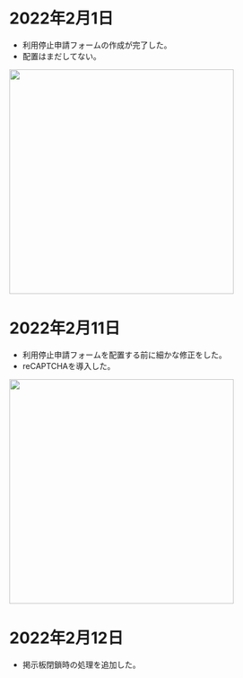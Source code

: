 # 2022年2月1日

- 利用停止申請フォームの作成が完了した。
- 配置はまだしてない。

<img src="https://t1.jpnkn.com/wp-content/uploads/2022/02/02002721/quit-e1643729310296.png" width="400">

# 2022年2月11日

- 利用停止申請フォームを配置する前に細かな修正をした。
- reCAPTCHAを導入した。

<img src="https://t1.jpnkn.com/wp-content/uploads/2022/02/11222051/20220211-form.png" width="400">

# 2022年2月12日

- 掲示板閉鎖時の処理を追加した。
